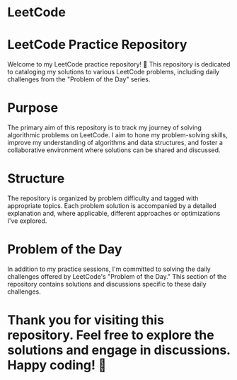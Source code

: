 # LeetCode
# LeetCode Practice Repository
Welcome to my LeetCode practice repository! 🚀 This repository is dedicated to cataloging my solutions to various LeetCode problems, including daily challenges from the "Problem of the Day" series.

# Purpose
The primary aim of this repository is to track my journey of solving algorithmic problems on LeetCode. I aim to hone my problem-solving skills, improve my understanding of algorithms and data structures, and foster a collaborative environment where solutions can be shared and discussed.

# Structure
The repository is organized by problem difficulty and tagged with appropriate topics. Each problem solution is accompanied by a detailed explanation and, where applicable, different approaches or optimizations I've explored.

# Problem of the Day
In addition to my practice sessions, I'm committed to solving the daily challenges offered by LeetCode's "Problem of the Day." This section of the repository contains solutions and discussions specific to these daily challenges.

# Thank you for visiting this repository. Feel free to explore the solutions and engage in discussions. Happy coding! 🌟
